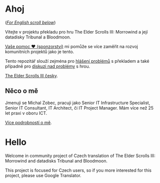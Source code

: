 # Ahoj

<a name="documenttitle"></a>

([*For English scroll below*](#english "For English scroll below"))

Vítejte v projektu překladu pro hru The Elder Scrolls III: Morrowind a její datadisky Tribunal a Bloodmoon.

[Vaše pomoc :heart: (sponzorství)](https://www.patreon.com/TheElderScrollsCzech) mi pomůže se více zaměřit na rozvoj komunitních projektů jako je tento.

Tento repozitář slouží zejména pro [hlášení problémů](https://github.com/michalzobec/TES3-Morrowind-cesky/issues) s překladem a také případně pro [diskuzi nad problémy](https://github.com/michalzobec/TES3-Morrowind-cesky/discussions) s hrou.

[The Elder Scrolls III česky](https://www.michalzobec.cz/preklady/the-elder-scrolls-czech/tes-3-morrowind-czech).


## Něco o mě

Jmenuji se Michal Zobec, pracuji jako Senior IT Infrastructure Specialist, Senior IT Consultant, IT Architect, či IT Project Manager. Mám více než 25 let praxi v oboru ICT. 

[Více podrobností o mě](https://github.com/michalzobec/michalzobec/blob/main/MichalZobec-About.md).

<a name="english"></a>

# Hello

Welcome in community project of Czech translation of The Elder Scrolls III: Morrowind and datadisks Tribunal and Bloodmoon.

This project is focused for Czech users, so if you more interested for this project, please use Google Translator.
